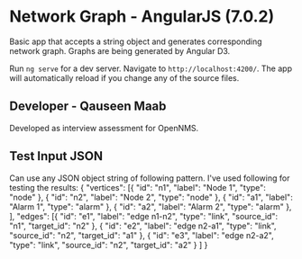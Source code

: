 # Network Graph - AngularJS (7.0.2)

Basic app that accepts a string object and generates corresponding network graph. Graphs are being generated by Angular D3.

Run `ng serve` for a dev server. Navigate to `http://localhost:4200/`. The app will automatically reload if you change any of the source files.

## Developer - Qauseen Maab 
Developed as interview assessment for OpenNMS.

## Test Input JSON
Can use any JSON object string of following pattern. I've used following for testing the results:
{
    "vertices": [{
        "id": "n1",
        "label": "Node 1",
        "type": "node"
        },
        {
        "id": "n2",
        "label": "Node 2",
        "type": "node"
        },
        {
        "id": "a1",
        "label": "Alarm 1",
        "type": "alarm"
        },
        {
        "id": "a2",
        "label": "Alarm 2",
        "type": "alarm"
        },
    ],
    "edges": [{
        "id": "e1",
        "label": "edge n1-n2",
        "type": "link",
        "source_id": "n1",
        "target_id": "n2"
    },
    {
        "id": "e2",
        "label": "edge n2-a1",
        "type": "link",
        "source_id": "n2",
        "target_id": "a1"
    },
    {
        "id": "e3",
        "label": "edge n2-a2",
        "type": "link",
        "source_id": "n2",
        "target_id": "a2"
    }
    ]
}